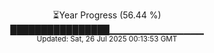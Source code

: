 <p align="center">
⏳Year Progress (56.44 %)<br>
████████████████▁▁▁▁▁▁▁▁▁▁▁▁▁▁ <br>
<sub>Updated: Sat, 26 Jul 2025 00:13:53 GMT</sub>
</p>

